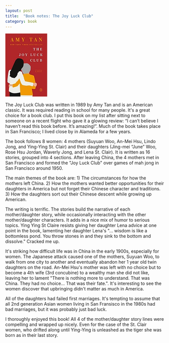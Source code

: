 ```yaml
---
layout: post
title:  "Book notes: The Joy Luck Club"
category: book
---
```


![Book cover](/assets/the-joy-luck-club.jpg)

The Joy Luck Club was written in 1989 by Amy Tan and is an American classic. It was required reading in school for many people. It's a great choice for a book club. I put this book on my list after sitting next to someone on a recent flight who gave it a glowing review: “I can’t believe I haven’t read this book before. It’s amazing!”. Much of the book takes place in San Francisco; I lived close by in Alameda for a few years.

The book follows 8 women: 4 mothers (Suyuan Woo, An-Mei Hsu, Lindo Jong, and Ying-Ying St. Clair) and their daughters (Jing-mei “June” Woo, Rose Hsu Jordan, Waverly Jong, and Lena St. Clair). It is written as 16 stories, grouped into 4 sections. After leaving China, the 4 mothers met in San Francisco and formed the "Joy Luck Club" over games of mah jong in San Francisco around 1950.

The main themes of the book are: 1) The circumstances for how the mothers left China. 2) How the mothers wanted better opportunities for their daughters in America but not forget their Chinese character and traditions. 3) How the daughters sort out their Chinese descent while growing up American.

The writing is terrific. The stories build the narrative of each mother/daughter story, while occasionally interacting with the other mother/daughter characters. It adds in a nice mix of humor to serious topics. Ying Ying St Claire resists giving her daughter Lena advice at one point in the book, lamenting her daughter Lena's "... wisdom is like a bottomless pond. You throw stones in and they sink to the bottom and dissolve." Cracked me up.

It's striking how difficult life was in China in the early 1900s, especially for women. The Japanese attack caused one of the mothers, Suyuan Woo, to walk from one city to another and eventually abandon her 1 year old twin daughters on the road. An-Mei Hsu's mother was left with no choice but to become a 4th wife (3rd concubine) to a wealthy man she did not like, leaving her to lament "There is nothing more to understand. That was China. They had no choice... That was their fate.". It's interesting to see the women discover that upbringing didn't matter as much in America.

All of the daughters had failed first marriages. It's tempting to assume that all 2nd generation Asian women living in San Fransisco in the 1980s had bad marriages, but it was probably just bad luck.

I thoroughly enjoyed this book! All 4 of the mother/daughter story lines were compelling and wrapped up nicely. Even for the case of the St. Clair women, who drifted along until Ying-Ying is unleashed as the tiger she was born as in their last story.
